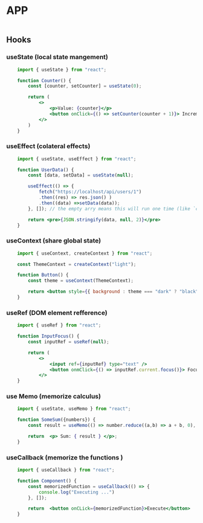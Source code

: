 # APP

```

```

## Hooks 

### useState (local state mangement)

```jsx
    import { useState } from "react";

    function Counter() {
        const [counter, setCounter] = useState(0);

        return (
            <>
                <p>Value: {counter}</p>
                <button onClick={() => setCounter(counter + 1)}> Increment</button>
            </>
        )
    }
```

### useEffect (colateral effects)

```jsx
    import { useState, useEffect } from "react";

    function UserData() {
        const [data, setData] = useState(null);

        useEffect(() => {
            fetch("https://localhost/api/users/1")
            .then((res) => res.json() )
            .then((data) =>setData(data));
        }, []); // the empty arry means this will run one time (like `componentDidMount`)

        return <pre>{JSON.stringify(data, null, 2)}</pre>
    }
```


### useContext (share global state)

```jsx
    import { useContext, createContext } from "react";

    const ThemeContext = createContext("light");

    function Button() {
        const theme = useContext(ThemeContext);

        return <button style={{ background : theme === "dark" ? "black" :  "white"}}> Click to change </button>
    }
```


### useRef (DOM element refference)


```jsx
    import { useRef } from "react";

    function InputFocus() {
        const inputRef = useRef(null);

        return (
            <>
                <input ref={inputRef} type="text" />
                <button onmClick={() => inputRef.current.focus()}> Focused </button>)
            </>
    }
```


### use Memo (memorize calculus)


```jsx
    import { useState, useMemo } from "react";

    function SomeSum({numbers}) {
        const result = useMemo(() => number.reduce((a,b) => a + b, 0), [numbers]);

        return  <p> Sum: { result } </p>;
    }
```

### useCallback (memorize the functions )


```jsx
    import { useCallback } from "react";

    function Component() {
        const memorizedFunction = useCallback(() => {
            console.log("Executing ...")
        }, []);

        return  <button onCLick={memorizedFunction}>Execute</button>
    }
```

